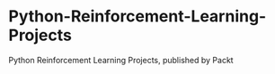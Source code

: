 # Python-Reinforcement-Learning-Projects
Python Reinforcement Learning Projects, published by Packt
